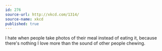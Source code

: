 ```yaml
---
id: 276
source-url: http://xkcd.com/1314/
source-name: xkcd
published: true
---
```

 I hate when people take photos of their meal instead of eating it, because there's nothing I love more than the sound of other people chewing.
